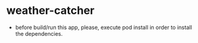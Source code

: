 # weather-catcher

- before build/run this app, please, execute pod install in order to install the dependencies. 
